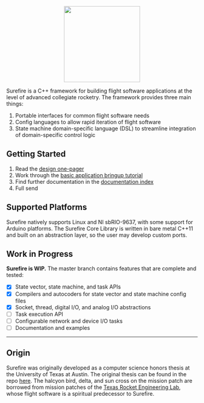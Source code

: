 <p align="center">
    <image src="docs/assets/surefire-patch.png" width="200px">
</p>

Surefire is a C++ framework for building flight software applications at the level of advanced collegiate rocketry. The framework provides three main things:

1. Portable interfaces for common flight software needs
2. Config languages to allow rapid iteration of flight software
3. State machine domain-specific language (DSL) to streamline integration of domain-specific control logic

## Getting Started

1. Read the [design one-pager](docs/design-one-pager.md)
2. Work through the [basic application bringup tutorial](docs/basic-application-bringup.md)
3. Find further documentation in the [documentation index](docs/index.md)
4. Full send

## Supported Platforms

Surefire natively supports Linux and NI sbRIO-9637, with some support for Arduino platforms. The Surefire Core Library is written in bare metal C++11 and built on an abstraction layer, so the user may develop custom ports.

## Work in Progress

**Surefire is WIP.** The master branch contains features that are complete and tested:

* [x] State vector, state machine, and task APIs
* [x] Compilers and autocoders for state vector and state machine config files
* [x] Socket, thread, digital I/O, and analog I/O abstractions
* [ ] Task execution API
* [ ] Configurable network and device I/O tasks
* [ ] Documentation and examples

---

## Origin

Surefire was originally developed as a computer science honors thesis at the University of Texas at Austin. The original thesis can be found in the repo [here](docs/debruyn-honors-thesis.pdf). The halcyon bird, delta, and sun cross on the mission patch are borrowed from mission patches of the [Texas Rocket Engineering Lab](https://www.texasrocketlab.com), whose flight software is a spiritual predecessor to Surefire.
